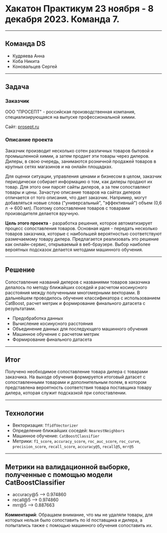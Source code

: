 # Хакатон Практикум 23 ноября - 8 декабря 2023. Команда 7.

---

## Команда DS

- Кудряева Анна  
- Коба Никита  
- Коновальцев Сергей

---

## Задача

### Заказчик 
ООО "ПРОСЕПТ" - российская производственная компания, специализирующаяся на выпуске профессиональной химии.

Сайт: [prosept.ru](https://prosept.ru/)

### Описание проекта

Заказчик производит несколько сотен различных товаров бытовой и промышленной химии, а затем продает эти товары через дилеров. Дилеры, в свою очередь, занимаются розничной продажей товаров в крупных сетях магазинов и на онлайн площадках.

Для оценки ситуации, управления ценами и бизнесом в целом, заказчик периодически собирает информацию о том, как дилеры продают их товар. Для этого они парсят сайты дилеров, а за тем сопоставляют товары и цены.
Зачастую описание товаров на сайтах дилеров отличается от того описания, что дает заказчик. Например, могут добавляться новые слова ("универсальный", "эффективный") объем (0,6 л -> 600 мл). Поэтому сопоставление товаров с товарами производителя делается вручную.

**Цель этого проекта** - разработка решения, которое автоматизирует процесс сопоставления товаров. Основная идея - передать несколько товаров заказчика, которые с наибольшей вероятностью соответствуют размечаемому товару дилера. Предлагается реализовать это решение как онлайн-сервис, открываемый в веб-браузере. Выбор наиболее вероятных подсказок делается методами машинного обучения.

---

## Решение

Сопоставление названий дилеров с названиями товаров заказчика делалось по методу ближайших соседей и расчетом косинусного расстояния между полученными многомерными векторами. В дальнейшем проводилось обучение классификатора с использованием CatBoost, расчет метрик и формирование финального датасета с результатами.

- Предобработка данных
- Вычисление косинусного расстояния
- Объединение данных для последующего машинного обучения
- Машинное обучение с расчетом метрик 
- Формирование финального датасета

---

## Итог

Получено необходимое сопоставление товара дилера с товарами заказчика. На выходе обучения формируется итоговый датасет с сопоставленными товарами и дополнительным полем, в котором представлена вероятность соответствия товара поставщика товару дилера, которая служит подсказкой при сопоставлении.

---

## Технологии

- Векторизация: `TfidfVectorizer`
- Определение ближайших соседей: `NearestNeighbors`
- Машинное обучение: `CatBoostClassifier`
- Метрики: `f1_score`, `accuracy_score`, `roc_auc_score`, `roc_curve`, `precision_score`, `recall_score`, `accuracy@5`, `recall@5`, `mrr@5`

---

## Метрики на валидационной выборке, полученные с помощью модели CatBoostClassifier

- accuracy@5  --> 0.974860 
- recall@5    --> 0.974860
- mrr@5       --> 0.887663

**Комментарий**: Обращаем внимание, что мы не удаляли товары, для которых нельзя было сопоставить по id поставщика и дилера, а попытались также с помощью машинного обучения сопоставить их.
